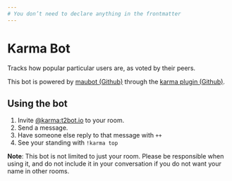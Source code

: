 ```yaml
---
# You don’t need to declare anything in the frontmatter
---
```


# Karma Bot

Tracks how popular particular users are, as voted by their peers.

This bot is powered by [maubot (Github)](https://github.com/maubot/maubot) through the [karma plugin (Github)](https://github.com/maubot/karma).


## Using the bot

1. Invite [@karma:t2bot.io](https://matrix.to/#/@karma:t2bot.io) to your room.
2. Send a message.
3. Have someone else reply to that message with `++`
4. See your standing with `!karma top`

**Note**: This bot is not limited to just your room. Please be responsible when using it, and do not include it in your conversation if you do not
want your name in other rooms.
